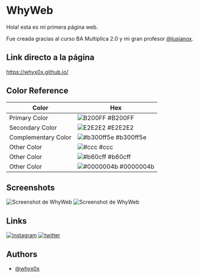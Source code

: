 
# WhyWeb

Hola! esta es mi primera página web.

Fue creada gracias al curso BA Multiplica 2.0 y mi gran profesor [@lusianox](https://github.com/lusianox).


## Link directo a la página

https://whyx0x.github.io/

## Color Reference

| Color             | Hex                                                                |
| ----------------- | ------------------------------------------------------------------ |
| Primary Color | ![B200FF](https://via.placeholder.com/10/B200FF?text=+) #B200FF |
| Secondary Color | ![E2E2E2](https://via.placeholder.com/10/E2E2E2?text=+) #E2E2E2 |
| Complementary Color | ![#b300ff5e](https://via.placeholder.com/10/b300ff5e?text=+) #b300ff5e |
| Other Color | ![#ccc](https://via.placeholder.com/10/ccc?text=+) #ccc |
| Other Color | ![#b60cff](https://via.placeholder.com/10/b60cff?text=+) #b60cff |
| Other Color | ![#0000004b](https://via.placeholder.com/10/0000004b?text=+) #0000004b |


## Screenshots

![Screenshot de WhyWeb](https://i.imgur.com/qo4sFtX.png)
![Screenshot de WhyWeb](https://i.imgur.com/ejArLPq.png)


##  Links
[![instagram](https://img.shields.io/badge/instagram-b200ff?style=for-the-badge&logo=instagram&logoColor=black)](https://instagram.com/why_x0x?igshid=NTc4MTIwNjQ2YQ==)
[![twitter](https://img.shields.io/badge/twitter-b200ff?style=for-the-badge&logo=twitter&logoColor=black)](https://twitter.com/why_x0x)


## Authors

- [@whyx0x](https://github.com/whyx0x)


